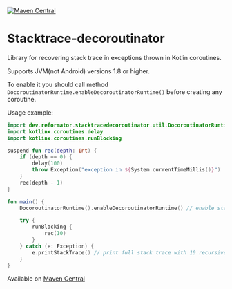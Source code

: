 [![Maven Central](https://img.shields.io/maven-central/v/dev.reformator.stacktracedecoroutinator/stacktrace-decoroutinator.svg?label=Maven%20Central)](https://search.maven.org/search?q=g:%22dev.reformator.stacktracedecoroutinator%22%20AND%20a:%22stacktrace-decoroutinator%22)

# Stacktrace-decoroutinator
Library for recovering stack trace in exceptions thrown in Kotlin coroutines.

Supports JVM(not Android) versions 1.8 or higher.

To enable it you should call method `DocoroutinatorRuntime.enableDecoroutinatorRuntime()` before creating any coroutine.

Usage example:
```kotlin
import dev.reformator.stacktracedecoroutinator.util.DocoroutinatorRuntime
import kotlinx.coroutines.delay
import kotlinx.coroutines.runBlocking

suspend fun rec(depth: Int) {
    if (depth == 0) {
        delay(100)
        throw Exception("exception in ${System.currentTimeMillis()}")
    }
    rec(depth - 1)
}

fun main() {
    DocoroutinatorRuntime().enableDecoroutinatorRuntime() // enable stacktrace-decoroutinator runtime

    try {
        runBlocking {
            rec(10)
        }
    } catch (e: Exception) {
        e.printStackTrace() // print full stack trace with 10 recursive calls
    }
}
```
Available on [Maven Central](https://search.maven.org/artifact/dev.reformator.stacktracedecoroutinator/stacktrace-decoroutinator/1.0.0/jar)
